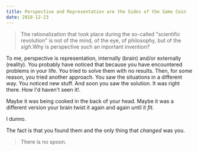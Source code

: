 ```yaml
---
title: Perspective and Representation are the Sides of the Same Coin
date: 2018-12-23
---
```


> The rationalization that took place during the so-called "scientific revolution" is not of the mind, of the eye, of philosophy, but of the *sigh*.Why is perspective such an inportant invention?

To me, perspective is representation, internally (brain) and/or externally (reality). You probably have noticed that because you have encountered problems in your life. You tried to solve them with no results. Then, for some reason, you tried another approach. You saw the situations in a different way. You noticed new stuff. And soon you saw the solution. It was right there. How I'd haven't seen it!.

Maybe it was being cooked in the back of your head. Maybe it was a different version your brain twist it again and again until it *fit*.

I dunno.

The fact is that you found them and the only thing that *changed* was you.

> There is no spoon.
